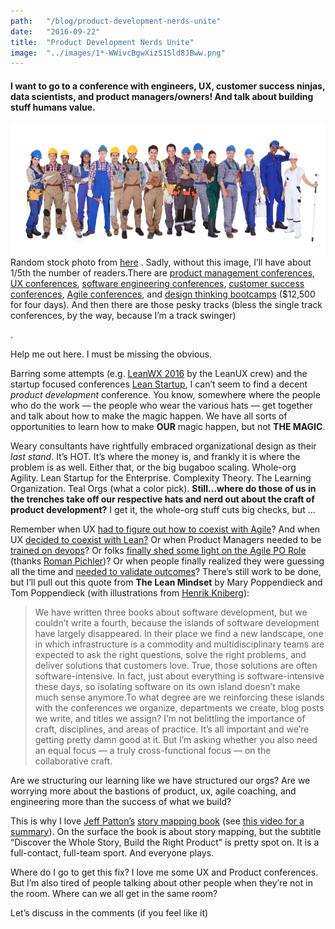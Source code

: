 ```yaml
---
path:	"/blog/product-development-nerds-unite"
date:	"2016-09-22"
title:	"Product Development Nerds Unite"
image:	"../images/1*-WWivcBgwXizS1Sld8JBww.png"
---
```


#### I want to go to a conference with engineers, UX, customer success ninjas, data scientists, and product managers/owners! And talk about building stuff humans value.

![](../images/1*-WWivcBgwXizS1Sld8JBww.png)Random stock photo from [here](http://www.onlineschoolscenter.com/30-high-paying-trade-school-degrees/) . Sadly, without this image, I’ll have about 1/5th the number of readers.There are [product management conferences](http://www.mindtheproduct.com/), [UX conferences](https://www.uxstrat.com/), [software engineering conferences](https://chefconf.chef.io/), [customer success conferences](http://www.gainsight.com/pulse/), [Agile conferences](https://www.agilealliance.org/agile2016/), and [design thinking bootcamps](http://www.gsb.stanford.edu/exec-ed/programs/design-thinking-boot-camp) ($12,500 for four days). And then there are those pesky tracks (bless the single track conferences, by the way, because I’m a track swinger)

.

Help me out here. I must be missing the obvious.

Barring some attempts (e.g. [LeanWX 2016](http://2016.leanuxnyc.co/about-us/) by the LeanUX crew) and the startup focused conferences [Lean Startup](http://leanstartup.co/2016-conference/?gclid=CjwKEAjw34i_BRDH9fbylbDJw1gSJAAvIFqUwtVJHkqNskV-CCBBNGgdg_f7JK2WrWfHX20Q_V7maRoCzSDw_wcB), I can’t seem to find a decent *product development* conference. You know, somewhere where the people who do the work — the people who wear the various hats — get together and talk about how to make the magic happen. We have all sorts of opportunities to learn how to make **OUR** magic happen, but not **THE MAGIC**.

Weary consultants have rightfully embraced organizational design as their *last stand*. It’s HOT. It’s where the money is, and frankly it is where the problem is as well. Either that, or the big bugaboo scaling. Whole-org Agility. Lean Startup for the Enterprise. Complexity Theory. The Learning Organization. Teal Orgs (what a color pick). **Still…where do those of us in the trenches take off our respective hats and nerd out about the craft of product development?** I get it, the whole-org stuff cuts big checks, but …

Remember when UX [had to figure out how to coexist with Agile](http://www.uxmatters.com/mt/archives/2011/04/integrating-ux-into-agile-development.php)? And when UX [decided to coexist with Lean?](https://www.uxpin.com/studio/blog/lean-ux-vs-agile-ux-is-there-a-difference/) Or when Product Managers needed to be [trained on devops](http://www.mindtheproduct.com/2016/02/what-the-hell-are-ci-cd-and-devops-a-cheatsheet-for-the-rest-of-us/)? Or folks [finally shed some light on the Agile PO Role](http://www.romanpichler.com/blog/the-product-owner-responsibilities/) (thanks [Roman Pichler](https://medium.com/u/9562e5263e32))? Or when people finally realized they were guessing all the time and [needed to validate outcomes](https://www.thoughtworks.com/insights/blog/how-implement-hypothesis-driven-development)? There’s still work to be done, but I’ll pull out this quote from **The Lean Mindset** by Mary Poppendieck and Tom Poppendieck (with illustrations from [Henrik Kniberg](https://medium.com/u/3ccad081c81a)):


> We have written three books about software development, but we couldn’t write a fourth, because the islands of software development have largely disappeared. In their place we find a new landscape, one in which infrastructure is a commodity and multidisciplinary teams are expected to ask the right questions, solve the right problems, and deliver solutions that customers love. True, those solutions are often software-intensive. In fact, just about everything is software-intensive these days, so isolating software on its own island doesn’t make much sense anymore.To what degree are we reinforcing these islands with the conferences we organize, departments we create, blog posts we write, and titles we assign? I’m not belittling the importance of craft, disciplines, and areas of practice. It’s all important and we’re getting pretty damn good at it. But I’m asking whether you also need an equal focus — a truly cross-functional focus — on the collaborative craft.

Are we structuring our learning like we have structured our orgs? Are we worrying more about the bastions of product, ux, agile coaching, and engineering more than the success of what we build?

This is why I love [Jeff Patton’s](https://twitter.com/jeffpatton?lang=en) [story mapping book](http://shop.oreilly.com/product/0636920033851.do) (see [this video for a summary](https://www.youtube.com/watch?v=5R1z8POfvgQ)). On the surface the book is about story mapping, but the subtitle “Discover the Whole Story, Build the Right Product” is pretty spot on. It is a full-contact, full-team sport. And everyone plays.

Where do I go to get this fix? I love me some UX and Product conferences. But I’m also tired of people talking about other people when they’re not in the room. Where can we all get in the same room?

Let’s discuss in the comments (if you feel like it)

